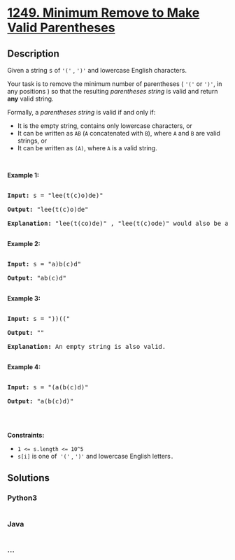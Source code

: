 # [1249. Minimum Remove to Make Valid Parentheses](https://leetcode.com/problems/minimum-remove-to-make-valid-parentheses)



## Description

<p>Given a string <font face="monospace">s</font>&nbsp;of&nbsp;<code>&#39;(&#39;</code>&nbsp;,&nbsp;<code>&#39;)&#39;</code>&nbsp;and lowercase English characters.&nbsp;</p>



<p>Your task is to remove the minimum number of parentheses (&nbsp;<code>&#39;(&#39;</code>&nbsp;or&nbsp;<code>&#39;)&#39;</code>,&nbsp;in any positions ) so that the resulting <em>parentheses string</em> is valid and return <strong>any</strong> valid string.</p>



<p>Formally, a <em>parentheses string</em> is valid if and only if:</p>



<ul>
	<li>It is the empty string, contains only lowercase characters, or</li>
	<li>It can be written as&nbsp;<code>AB</code>&nbsp;(<code>A</code>&nbsp;concatenated with&nbsp;<code>B</code>), where&nbsp;<code>A</code>&nbsp;and&nbsp;<code>B</code>&nbsp;are valid strings, or</li>
	<li>It can be written as&nbsp;<code>(A)</code>, where&nbsp;<code>A</code>&nbsp;is a valid string.</li>
</ul>



<p>&nbsp;</p>

<p><strong>Example 1:</strong></p>



<pre>

<strong>Input:</strong> s = &quot;lee(t(c)o)de)&quot;

<strong>Output:</strong> &quot;lee(t(c)o)de&quot;

<strong>Explanation:</strong> &quot;lee(t(co)de)&quot; , &quot;lee(t(c)ode)&quot; would also be accepted.

</pre>



<p><strong>Example 2:</strong></p>



<pre>

<strong>Input:</strong> s = &quot;a)b(c)d&quot;

<strong>Output:</strong> &quot;ab(c)d&quot;

</pre>



<p><strong>Example 3:</strong></p>



<pre>

<strong>Input:</strong> s = &quot;))((&quot;

<strong>Output:</strong> &quot;&quot;

<strong>Explanation:</strong> An empty string is also valid.

</pre>



<p><strong>Example 4:</strong></p>



<pre>

<strong>Input:</strong> s = &quot;(a(b(c)d)&quot;

<strong>Output:</strong> &quot;a(b(c)d)&quot;

</pre>



<p>&nbsp;</p>

<p><strong>Constraints:</strong></p>



<ul>
	<li><code>1 &lt;= s.length &lt;= 10^5</code></li>
	<li><code>s[i]</code>&nbsp;is one&nbsp;of&nbsp;&nbsp;<code>&#39;(&#39;</code> , <code>&#39;)&#39;</code> and&nbsp;lowercase English letters<code>.</code></li>
</ul>

## Solutions

<!-- tabs:start -->

### **Python3**

```python

```

### **Java**

```java

```

### **...**

```

```

<!-- tabs:end -->

